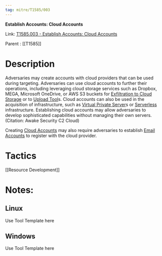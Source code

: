 ```yaml
---
tag: mitre/T1585/003
---
```


**Establish Accounts: Cloud Accounts**

Link: [T1585.003 - Establish Accounts: Cloud Accounts](https://attack.mitre.org/techniques/T1585/003)

Parent : [[T1585]]


# Description

Adversaries may create accounts with cloud providers that can be used during targeting. Adversaries can use cloud accounts to further their operations, including leveraging cloud storage services such as Dropbox, MEGA, Microsoft OneDrive, or AWS S3 buckets for [Exfiltration to Cloud Storage](https://attack.mitre.org/techniques/T1567/002) or to [Upload Tool](https://attack.mitre.org/techniques/T1608/002)s. Cloud accounts can also be used in the acquisition of infrastructure, such as [Virtual Private Server](https://attack.mitre.org/techniques/T1583/003)s or [Serverless](https://attack.mitre.org/techniques/T1583/007) infrastructure. Establishing cloud accounts may allow adversaries to develop sophisticated capabilities without managing their own servers.(Citation: Awake Security C2 Cloud)

Creating [Cloud Accounts](https://attack.mitre.org/techniques/T1585/003) may also require adversaries to establish [Email Accounts](https://attack.mitre.org/techniques/T1585/002) to register with the cloud provider. 

# Tactics


[[Resource Development]]


# Notes:

## Linux

Use Tool Template here

## Windows

Use Tool Template here